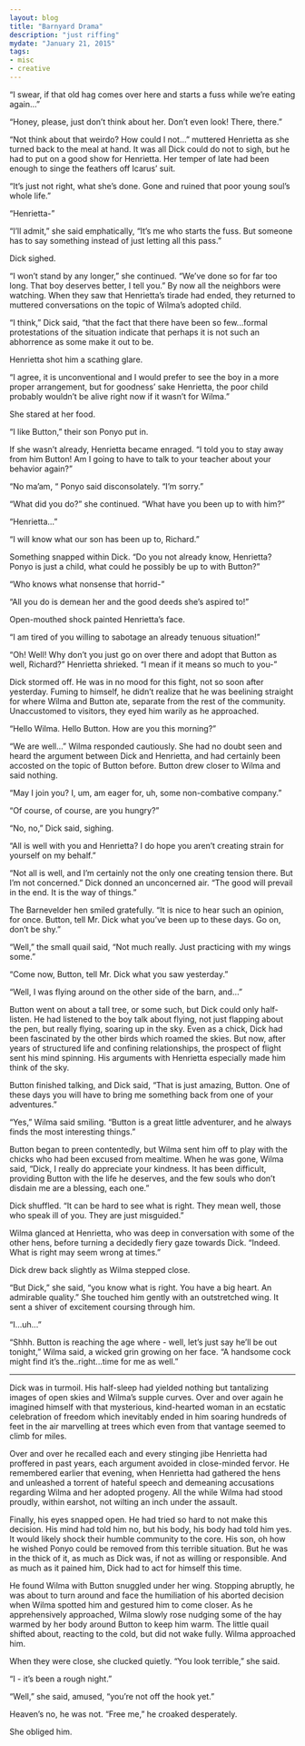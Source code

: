 ```yaml
---
layout: blog
title: "Barnyard Drama"
description: "just riffing"
mydate: "January 21, 2015"
tags:
- misc
- creative
---
```



“I swear, if that old hag comes over here and starts a fuss while we’re eating again…”

“Honey, please, just don’t think about her. Don’t even look! There, there.”

“Not think about that weirdo? How could I not…” muttered Henrietta as she turned back to the meal at hand. It was all Dick could do not to sigh, but he had to put on a good show for Henrietta. Her temper of late had been enough to singe the feathers off Icarus’ suit.

“It’s just not right, what she’s done. Gone and ruined that poor young soul’s whole life.”

“Henrietta-”

“I’ll admit,” she said emphatically, “It’s me who starts the fuss. But someone has to say something instead of just letting all this pass.”

Dick sighed.

“I won’t stand by any longer,” she continued. “We’ve done so for far too long. That boy deserves better, I tell you.” By now all the neighbors were watching. When they saw that Henrietta’s tirade had ended, they returned to muttered conversations on the topic of Wilma’s adopted child.

“I think,” Dick said, “that the fact that there have been so few...formal protestations of the situation indicate that perhaps it is not such an abhorrence as some make it out to be.

Henrietta shot him a scathing glare.

“I agree, it is unconventional and I would prefer to see the boy in a more proper arrangement, but for goodness’ sake Henrietta, the poor child probably wouldn’t be alive right now if it wasn’t for Wilma.”

She stared at her food.

“I like Button,” their son Ponyo put in.

If she wasn’t already, Henrietta became enraged. “I told you to stay away from him Button! Am I going to have to talk to your teacher about your behavior again?”

“No ma’am, “ Ponyo said disconsolately. “I’m sorry.”

“What did you do?” she continued. “What have you been up to with him?”

“Henrietta…”

“I will know what our son has been up to, Richard.”

Something snapped within Dick. “Do you not already know, Henrietta? Ponyo is just a child, what could he possibly be up to with Button?”

“Who knows what nonsense that horrid-”

“All you do is demean her and the good deeds she’s aspired to!”

Open-mouthed shock painted Henrietta’s face.

“I am tired of you willing to sabotage an already tenuous situation!”

“Oh! Well! Why don’t you just go on over there and adopt that Button as well, Richard?” Henrietta shrieked. “I mean if it means so much to you-”

Dick stormed off. He was in no mood for this fight, not so soon after yesterday. Fuming to himself, he didn’t realize that he was beelining straight for where Wilma and Button ate, separate from the rest of the community. Unaccustomed to visitors, they eyed him warily as he approached.

“Hello Wilma. Hello Button. How are you this morning?”

“We are well…” Wilma responded cautiously. She had no doubt seen and heard the argument between Dick and Henrietta, and had certainly been accosted on the topic of Button before. Button drew closer to Wilma and said nothing.

“May I join you? I, um, am eager for, uh, some non-combative company.”

“Of course, of course, are you hungry?”

“No, no,” Dick said, sighing.

“All is well with you and Henrietta? I do hope you aren’t creating strain for yourself on my behalf.”

“Not all is well, and I’m certainly not the only one creating tension there. But I’m not concerned.” Dick donned an unconcerned air. “The good will prevail in the end. It is the way of things.”

The Barnevelder hen smiled gratefully. “It is nice to hear such an opinion, for once. Button, tell Mr. Dick what you’ve been up to these days. Go on, don’t be shy.”

“Well,” the small quail said, “Not much really. Just practicing with my wings some.”

“Come now, Button, tell Mr. Dick what you saw yesterday.”

“Well, I was flying around on the other side of the barn, and…”

Button went on about a tall tree, or some such, but Dick could only half-listen. He had listened to the boy talk about flying, not just flapping about the pen, but really flying, soaring up in the sky. Even as a chick, Dick had been fascinated by the other birds which roamed the skies. But now, after years of structured life and confining relationships, the prospect of flight sent his mind spinning. His arguments with Henrietta especially made him think of the sky.

Button finished talking, and Dick said, “That is just amazing, Button. One of these days you will have to bring me something back from one of your adventures.”

“Yes,” Wilma said smiling. “Button is a great little adventurer, and he always finds the most interesting things.”

Button began to preen contentedly, but Wilma sent him off to play with the chicks who had been excused from mealtime. When he was gone, Wilma said, “Dick, I really do appreciate your kindness. It has been difficult, providing Button with the life he deserves, and the few souls who don’t disdain me are a blessing, each one.”

Dick shuffled. “It can be hard to see what is right. They mean well, those who speak ill of you. They are just misguided.”

Wilma glanced at Henrietta, who was deep in conversation with some of the other hens, before turning a decidedly fiery gaze towards Dick. “Indeed. What is right may seem wrong at times.”

Dick drew back slightly as Wilma stepped close.

“But Dick,” she said, “you know what is right. You have a big heart. An admirable quality.” She touched him gently with an outstretched wing. It sent a shiver of excitement coursing through him. 

“I…uh...”

“Shhh. Button is reaching the age where - well, let’s just say he’ll be out tonight,” Wilma said, a wicked grin growing on her face. “A handsome cock might find it’s the..right...time for me as well.”

---

Dick was in turmoil. His half-sleep had yielded nothing but tantalizing images of open skies and Wilma’s supple curves. Over and over again he imagined himself with that mysterious, kind-hearted woman in an ecstatic celebration of freedom which inevitably ended in him soaring hundreds of feet in the air marvelling at trees which even from that vantage seemed to climb for miles.

Over and over he recalled each and every stinging jibe Henrietta had proffered in past years, each argument avoided in close-minded fervor. He remembered earlier that evening, when Henrietta had gathered the hens and unleashed a torrent of hateful speech and demeaning accusations regarding Wilma and her adopted progeny. All the while Wilma had stood proudly, within earshot, not wilting an inch under the assault.

Finally, his eyes snapped open. He had tried so hard to not make this decision. His mind had told him no, but his body, his body had told him yes. It would likely shock their humble community to the core. His son, oh how he wished Ponyo could be removed from this terrible situation. But he was in the thick of it, as much as Dick was, if not as willing or responsible. And as much as it pained him, Dick had to act for himself this time. 

He found Wilma with Button snuggled under her wing. Stopping abruptly, he was about to turn around and face the humiliation of his aborted decision when Wilma spotted him and gestured him to come closer. As he apprehensively approached, Wilma slowly rose nudging some of the hay warmed by her body around Button to keep him warm. The little quail shifted about, reacting to the cold, but did not wake fully. Wilma approached him.

When they were close, she clucked quietly. “You look terrible,” she said.

“I - it’s been a rough night.”

“Well,” she said, amused, “you’re not off the hook yet.”

Heaven’s no, he was not. “Free me,” he croaked desperately.

She obliged him.


